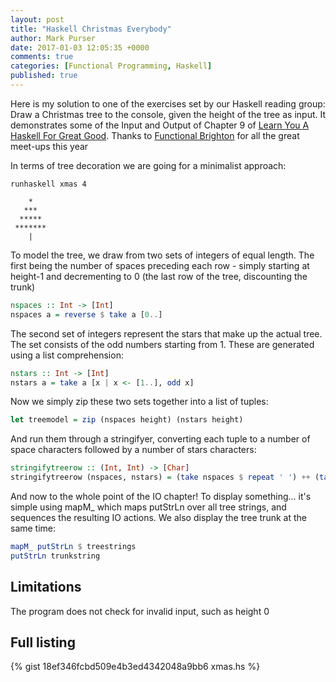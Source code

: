 ```yaml
---
layout: post
title: "Haskell Christmas Everybody"
author: Mark Purser
date: 2017-01-03 12:05:35 +0000
comments: true
categories: [Functional Programming, Haskell]
published: true
---
```


Here is my solution to one of the exercises set by our Haskell reading group: Draw a Christmas tree to the console, given the height of the tree as input. It demonstrates some of the Input and Output of Chapter 9 of [Learn You A Haskell For Great Good](http://learnyouahaskell.com). Thanks to [Functional Brighton](https://www.meetup.com/Functional-Brighton) for all the great meet-ups this year

<!-- more -->

In terms of tree decoration we are going for a minimalist approach:

```
runhaskell xmas 4

    *
   ***
  *****
 *******
    |
```

To model the tree, we draw from two sets of integers of equal length. The first being the number of spaces preceding each row - simply starting at height-1 and decrementing to 0 (the last row of the tree, discounting the trunk)

``` haskell
nspaces :: Int -> [Int]
nspaces a = reverse $ take a [0..]
```

The second set of integers represent the stars that make up the actual tree. The set consists of the odd numbers starting from 1. These are generated using a list comprehension:

``` haskell
nstars :: Int -> [Int]
nstars a = take a [x | x <- [1..], odd x]
```

Now we simply zip these two sets together into a list of tuples:

``` haskell
let treemodel = zip (nspaces height) (nstars height)
```

And run them through a stringifyer, converting each tuple to a number of space characters followed by a number of stars characters:

``` haskell
stringifytreerow :: (Int, Int) -> [Char]
stringifytreerow (nspaces, nstars) = (take nspaces $ repeat ' ') ++ (take nstars $ repeat '*')
```

And now to the whole point of the IO chapter! To display something... it's simple using mapM_ which maps putStrLn over all tree strings, and sequences the resulting IO actions. We also display the tree trunk at the same time:

``` haskell
mapM_ putStrLn $ treestrings
putStrLn trunkstring
```

## Limitations

The program does not check for invalid input, such as height 0

## Full listing

{% gist 18ef346fcbd509e4b3ed4342048a9bb6 xmas.hs %}
